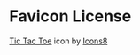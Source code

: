 # Favicon License

[Tic Tac Toe](https://icons8.com/icon/nzLADtE4TJ4I/tic-tac-toe) icon by [Icons8](https://icons8.com)
